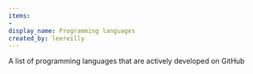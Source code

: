 ```yaml
---
items:
-
display_name: Programming languages
created_by: leereilly
---
```

A list of programming languages that are actively developed on GitHub
